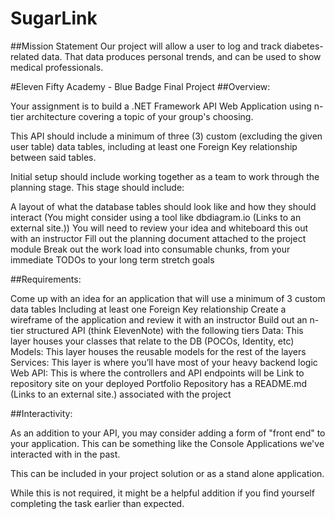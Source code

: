 # SugarLink
##Mission Statement
Our project will allow a user to log and track diabetes-related data. That data produces personal trends, and can be used to show medical professionals.



#Eleven Fifty Academy - Blue Badge Final Project
##Overview:

Your assignment is to build a .NET Framework API Web Application using n-tier architecture covering a topic of your group's choosing.

This API should include a minimum of three (3) custom (excluding the given user table) data tables, including at least one Foreign Key relationship between said tables.

Initial setup should include working together as a team to work through the planning stage. This stage should include:

A layout of what the database tables should look like and how they should interact (You might consider using a tool like dbdiagram.io (Links to an external site.))
You will need to review your idea and whiteboard this out with an instructor
Fill out the planning document attached to the project module
Break out the work load into consumable chunks, from your immediate TODOs to your long term stretch goals
 

##Requirements:

Come up with an idea for an application that will use a minimum of 3 custom data tables
Including at least one Foreign Key relationship
Create a wireframe of the application and review it with an instructor
Build out an n-tier structured API (think ElevenNote) with the following tiers
Data: This layer houses your classes that relate to the DB (POCOs, Identity, etc)
Models: This layer houses the reusable models for the rest of the layers
Services: This layer is where you’ll have most of your heavy backend logic
Web API: This is where the controllers and API endpoints will be
Link to repository site on your deployed Portfolio
Repository has a README.md (Links to an external site.) associated with the project
 

##Interactivity:

As an addition to your API, you may consider adding a form of "front end" to your application.
This can be something like the Console Applications we've interacted with in the past.

This can be included in your project solution or as a stand alone application.

While this is not required, it might be a helpful addition if you find yourself completing the task earlier than expected.
